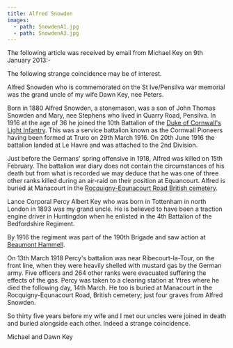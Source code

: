 ```yaml
---
title: Alfred Snowden
images:
  - path: SnowdenA1.jpg
  - path: SnowdenA3.jpg
---
```


The following article was received by email from Michael Key on 9th January 2013:-

The following strange coincidence may be of interest.

Alfred Snowden who is commemorated on the St Ive/Pensilva war memorial was the grand uncle of my wife Dawn Key, nee Peters.

Born in 1880 Alfred Snowden, a stonemason, was a son of John Thomas Snowden and Mary, nee Stephens who lived in Quarry Road, Pensilva. In 1916 at the age of 36 he joined the 10th Battalion of the [Duke of Cornwall's Light Infantry](http://www.1914-1918.net/dcli.htm). This was a service battalion known as the Cornwall Pioneers having been formed at Truro on 29th March 1916. On 20th June 1916 the battalion landed at Le Havre and was attached to the 2nd Division.

Just before the Germans' spring offensive in 1918, Alfred was killed on 15th February. The battalion war diary does not contain the circumstances of his death but from what is recorded we may deduce that he was one of three other ranks killed during an air-raid on their position at Equancourt. Alfred is buried at Manacourt in the [Rocquigny-Equnacourt Road British cemetery](http://www.cwgc.org/find-a-cemetery/cemetery/2000081/ROCQUIGNY-EQUANCOURT%20ROAD%20BRITISH%20CEMETERY,%20MANANCOURT).

Lance Corporal Percy Albert Key who was born in Tottenham in north London in 1893 was my grand uncle. He is believed to have been a traction engine driver in Huntingdon when he enlisted in the 4th Battalion of the Bedfordshire Regiment.

By 1916 the regiment was part of the 190th Brigade and saw action at [Beaumont Hammell](http://www.ww1battlefields.co.uk/somme/beaumont.html).

On 13th March 1918 Percy's battalion was near Ribecourt-la-Tour, on the front line, when they were heavily shelled with mustard gas by the German army. Five officers and 264 other ranks were evacuated suffering the effects of the gas. Percy was taken to a clearing station at Ytres where he died the following day, 14th March. He too is buried at Manacourt in the Rocquigny-Equnacourt Road, British cemetery; just four graves from Alfred Snowden.

So thirty five years before my wife and I met our uncles were joined in death and buried alongside each other. Indeed a strange coincidence.

Michael and Dawn Key

